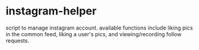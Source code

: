 # instagram-helper
script to manage instagram account. available functions include liking pics in the common feed, liking a user's pics, and viewing/recording follow requests.
